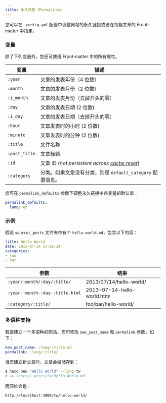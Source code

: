 ```yaml
---
title: 永久链接（Permalinks）
---
```

您可以在 `_config.yml` 配置中调整网站的永久链接或者在每篇文章的 Front-matter 中指定。

### 变量

除了下列变量外，您还可使用 Front-matter 中的所有属性。

变量 | 描述
--- | ---
`:year` | 文章的发表年份（4 位数）
`:month` | 文章的发表月份（2 位数）
`:i_month` | 文章的发表月份（去掉开头的零）
`:day` | 文章的发表日期 (2 位数)
`:i_day` | 文章的发表日期（去掉开头的零）
`:hour` | 文章发表时的小时 (2 位数)
`:minute` | 文章发表时的分钟 (2 位数)
`:title` | 文件名称
`:post_title` | 文章标题
`:id` | 文章 ID (_not persistent across [cache reset](/zh-cn/docs/commands#clean)_)
`:category` | 分类。如果文章没有分类，则是 `default_category` 配置信息。

您可在 `permalink_defaults` 参数下调整永久链接中各变量的默认值：

``` yaml
permalink_defaults:
  lang: en
```

### 示例

假设 `source/_posts` 文件夹中有个 `hello-world.md`，包含以下内容：

``` yaml
title: Hello World
date: 2013-07-14 17:01:34
categories:
- foo
- bar
```

参数 | 结果
--- | ---
`:year/:month/:day/:title/` | 2013/07/14/hello-world/
`:year-:month-:day-:title.html` | 2013-07-14-hello-world.html
`:category/:title/` | foo/bar/hello-world/

### 多语种支持

若要建立一个多语种的网站，您可修改 `new_post_name` 和 `permalink` 参数，如下：

``` yaml
new_post_name: :lang/:title.md
permalink: :lang/:title/
```

当您建立新文章时，文章会被储存到：

``` bash
$ hexo new "Hello World" --lang tw
# => source/_posts/tw/Hello-World.md
```

而网址会是：

``` plain
http://localhost:4000/tw/hello-world/
```
